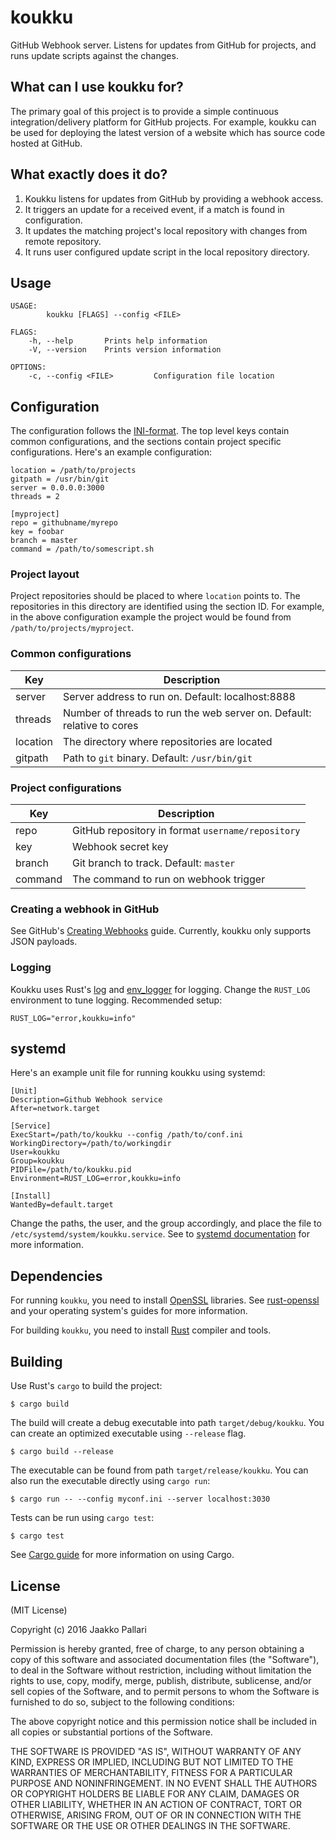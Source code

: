 # koukku

GitHub Webhook server.
Listens for updates from GitHub for projects, and runs update scripts against the changes.

## What can I use koukku for?

The primary goal of this project is to provide a simple continuous integration/delivery platform for GitHub projects.
For example, koukku can be used for deploying the latest version of a website which has source code hosted at GitHub.

## What exactly does it do?

1. Koukku listens for updates from GitHub by providing a webhook access.
2. It triggers an update for a received event, if a match is found in configuration.
3. It updates the matching project's local repository with changes from remote repository.
4. It runs user configured update script in the local repository directory.

## Usage

    USAGE:
            koukku [FLAGS] --config <FILE>

    FLAGS:
        -h, --help       Prints help information
        -V, --version    Prints version information

    OPTIONS:
        -c, --config <FILE>         Configuration file location

## Configuration

The configuration follows the [INI-format](https://en.wikipedia.org/wiki/INI_file).
The top level keys contain common configurations, and the sections contain project specific configurations.
Here's an example configuration:

    location = /path/to/projects
    gitpath = /usr/bin/git
    server = 0.0.0.0:3000
    threads = 2

    [myproject]
    repo = githubname/myrepo
    key = foobar
    branch = master
    command = /path/to/somescript.sh

### Project layout

Project repositories should be placed to where `location` points to.
The repositories in this directory are identified using the section ID.
For example, in the above configuration example the project would be found from
`/path/to/projects/myproject`.

### Common configurations

| Key      | Description                                                            |
| -------- | ---------------------------------------------------------------------- |
| server   | Server address to run on. Default: localhost:8888                      |
| threads  | Number of threads to run the web server on. Default: relative to cores |
| location | The directory where repositories are located                           |
| gitpath  | Path to `git` binary. Default: `/usr/bin/git`                          |

### Project configurations

| Key      | Description                                       |
| -------- | ------------------------------------------------- |
| repo     | GitHub repository in format `username/repository` |
| key      | Webhook secret key                                |
| branch   | Git branch to track. Default: `master`            |
| command  | The command to run on webhook trigger             |

### Creating a webhook in GitHub

See GitHub's [Creating Webhooks](https://developer.github.com/webhooks/creating/) guide.
Currently, koukku only supports JSON payloads.

### Logging

Koukku uses Rust's [log](https://doc.rust-lang.org/log/log/index.html) and
[env_logger](https://doc.rust-lang.org/log/env_logger/index.html) for logging.
Change the `RUST_LOG` environment to tune logging.
Recommended setup:

    RUST_LOG="error,koukku=info"

## systemd

Here's an example unit file for running koukku using systemd:

    [Unit]
    Description=Github Webhook service
    After=network.target

    [Service]
    ExecStart=/path/to/koukku --config /path/to/conf.ini
    WorkingDirectory=/path/to/workingdir
    User=koukku
    Group=koukku
    PIDFile=/path/to/koukku.pid
    Environment=RUST_LOG=error,koukku=info

    [Install]
    WantedBy=default.target

Change the paths, the user, and the group accordingly, and place the file to `/etc/systemd/system/koukku.service`.
See to [systemd documentation](https://www.freedesktop.org/wiki/Software/systemd/) for more information.

## Dependencies

For running `koukku`, you need to install [OpenSSL](https://www.openssl.org/) libraries.
See [rust-openssl](https://github.com/sfackler/rust-openssl) and your operating system's guides for more information.

For building `koukku`, you need to install [Rust](https://www.rust-lang.org/) compiler and tools.

## Building

Use Rust's `cargo` to build the project:

    $ cargo build

The build will create a debug executable into path `target/debug/koukku`.
You can create an optimized executable using `--release` flag.

    $ cargo build --release

The executable can be found from path `target/release/koukku`.
You can also run the executable directly using `cargo run`:

    $ cargo run -- --config myconf.ini --server localhost:3030

Tests can be run using `cargo test`:

    $ cargo test

See [Cargo guide](http://doc.crates.io/guide.html) for more information on using Cargo.

## License

(MIT License)

Copyright (c) 2016 Jaakko Pallari

Permission is hereby granted, free of charge, to any person obtaining a copy of this software and associated documentation files (the "Software"), to deal in the Software without restriction, including without limitation the rights to use, copy, modify, merge, publish, distribute, sublicense, and/or sell copies of the Software, and to permit persons to whom the Software is furnished to do so, subject to the following conditions:

The above copyright notice and this permission notice shall be included in all copies or substantial portions of the Software.

THE SOFTWARE IS PROVIDED "AS IS", WITHOUT WARRANTY OF ANY KIND, EXPRESS OR IMPLIED, INCLUDING BUT NOT LIMITED TO THE WARRANTIES OF MERCHANTABILITY, FITNESS FOR A PARTICULAR PURPOSE AND NONINFRINGEMENT. IN NO EVENT SHALL THE AUTHORS OR COPYRIGHT HOLDERS BE LIABLE FOR ANY CLAIM, DAMAGES OR OTHER LIABILITY, WHETHER IN AN ACTION OF CONTRACT, TORT OR OTHERWISE, ARISING FROM, OUT OF OR IN CONNECTION WITH THE SOFTWARE OR THE USE OR OTHER DEALINGS IN THE SOFTWARE.
